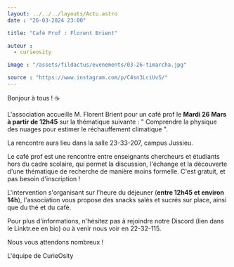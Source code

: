 ```yaml
---
layout: ../../../layouts/Actu.astro
date : "26-03-2024 23:00"

title: "Café Prof : Florent Brient"

auteur :
  - curieosity

image : "/assets/fildactus/evenements/03-26-timarcha.jpg"

source : "https://www.instagram.com/p/C4sn3LciUvS/"
---
```


Bonjour à tous ! ☕

L'association accueille M. Florent Brient pour un café prof le __Mardi 26 Mars à partir de 12h45__ sur la thématique suivante : " Comprendre la physique des nuages pour estimer le réchauffement climatique ".

La rencontre aura lieu dans la salle 23-33-207, campus Jussieu.

Le café prof est une rencontre entre enseignants chercheurs et étudiants hors du cadre scolaire, qui permet la discussion, l'échange et la découverte d'une thématique de recherche de manière moins formelle. C'est gratuit, et pas besoin d'inscription !

L'intervention s'organisant sur l'heure du déjeuner (__entre 12h45 et environ 14h__), l'association vous propose des snacks salés et sucrés sur place, ainsi que du thé et du café.

Pour plus d'informations, n'hésitez pas à rejoindre notre Discord (lien dans le Linktr.ee en bio) ou à venir nous voir en 22-32-115.

Nous vous attendons nombreux !

L'équipe de CurieOsity
